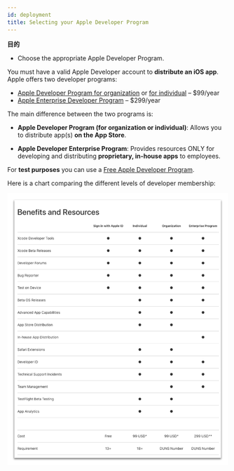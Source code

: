 ```yaml
---
id: deployment
title: Selecting your Apple Developer Program
---
```

<div class = "objectives"> 

**目的**

* Choose the appropriate Apple Developer Program.</div> 

You must have a valid Apple Developer account to **distribute an iOS app**. Apple offers two developer programs:

* [Apple Developer Program for organization](register-apple-developer-program-organization.html) or [for individual](register-apple-developer-program-individual.html) – $99/year 
* [Apple Enterprise Developer Program](register-apple-developer-enterprise-program.html) – $299/year

The main difference between the two programs is:

* **Apple Developer Program (for organization or individual)**: Allows you to distribute app(s) **on the App Store**.

* **Apple Developer Enterprise Program**: Provides resources ONLY for developing and distributing **proprietary, in-house apps** to employees.

For **test purposes** you can use a [Free Apple Developer Program](free-developer-account.html).

Here is a chart comparing the different levels of developer membership:

![Developer membership levels](assets/test-build/FreeTestingAppleDeveloperAccount.png)